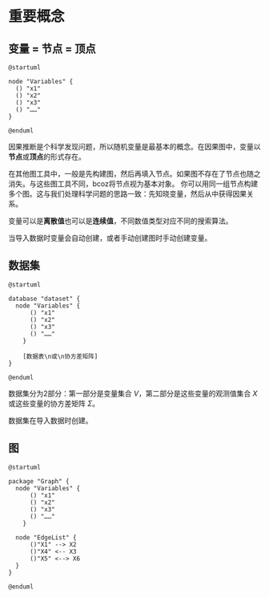 # 重要概念

## 变量 = 节点 = 顶点

```plantuml
@startuml

node "Variables" {
  () "x1"
  () "x2"
  () "x3"
  () "……"
}

@enduml
```

因果推断是个科学发现问题，所以随机变量是最基本的概念。在因果图中，变量以**节点**或**顶点**的形式存在。

在其他图工具中，一般是先构建图，然后再填入节点。如果图不存在了节点也随之消失。与这些图工具不同，bcoz将节点视为基本对象。
你可以用同一组节点构建多个图。这与我们处理科学问题的思路一致：先知晓变量，然后从中获得因果关系。

变量可以是**离散值**也可以是**连续值**，不同数值类型对应不同的搜索算法。

当导入数据时变量会自动创建，或者手动创建图时手动创建变量。

## 数据集

```plantuml
@startuml

database "dataset" {
  node "Variables" {
      () "x1"
      () "x2"
      () "x3"
      () "……"
    }
    
    [数据表\n或\n协方差矩阵]
}

@enduml
```
数据集分为2部分：第一部分是变量集合 $V$，第二部分是这些变量的观测值集合 $X$ 或这些变量的协方差矩阵 $\Sigma$。

数据集在导入数据时创建。

## 图

```plantuml
@startuml

package "Graph" {
  node "Variables" {
      () "x1"
      () "x2"
      () "x3"
      () "……"
    }

  node "EdgeList" {
      ()"X1" --> X2
      ()"X4" <-- X3
      ()"X5" <--> X6
  }
}

@enduml
```